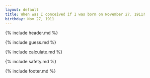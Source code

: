 ```yaml
---
layout: default
title: When was I conceived if I was born on November 27, 1911?
birthday: Nov 27, 1911
---
```


{% include header.md %}

{% include guess.md %}

{% include calculate.md %}

{% include safety.md %}

{% include footer.md %}



